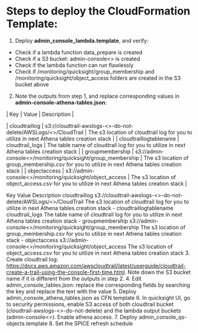 # Steps to deploy the CloudFormation Template:
1. Deploy **admin_console_lambda.template**, and verify:
- Check if a lambda function data_prepare is created
- Check if a S3 bucket: admin-console<<AWS-account-ID>> is created
- Check if the lambda function can run flawlessly
- Check if /monitoring/quicksight/group_membership and /monitoring/quicksight/object_access folders are created in the S3 bucket above

2. Note the outputs from step 1, and replace corresponding values in **admin-console-athena-tables.json**:
  
| Key | Value | Description |
  
| cloudtraillog | s3://cloudtrail-awslogs-<<aws-account-id>>-do-not-delete/AWSLogs/<<aws-account-id>>/CloudTrail | The s3 location of cloudtrail log for you to utilize in next Athena tables creation stack |
| cloudtraillogtablename | cloudtrail_logs | The table name of cloudtrail log for you to utilize in next Athena tables creation stack |
| groupmembership | s3://admin-console<<aws-account-id>>/monitoring/quicksight/group_membership | The s3 location of group_membership.csv for you to utilize in next Athena tables creation stack |
| objectaccess | s3://admin-console<<aws-account-id>>/monitoring/quicksight/object_access | The s3 location of object_access.csv for you to utilize in next Athena tables creation stack |

Key             Value                                                                               Description
cloudtraillog	s3://cloudtrail-awslogs-<<aws-account-id>>-do-not-delete/AWSLogs/<<aws-account-id>>/CloudTrail	The s3 location of cloudtrail log for you to utilize in next Athena tables creation stack	-
cloudtraillogtablename	cloudtrail_logs	The table name of cloudtrail log for you to utilize in next Athena tables creation stack	-
groupmembership	s3://admin-console<<aws-account-id>>/monitoring/quicksight/group_membership	The s3 location of group_membership.csv for you to utilize in next Athena tables creation stack	-
objectaccess	s3://admin-console<<aws-account-id>>/monitoring/quicksight/object_access	The s3 location of object_access.csv for you to utilize in next Athena tables creation stack
3. Create cloudtrail log: https://docs.aws.amazon.com/awscloudtrail/latest/userguide/cloudtrail-create-a-trail-using-the-console-first-time.html. Note down the S3 bucket name if it is different from the outputs in step 2. 
4. Edit admin_console_tables.json: replace the corresponding fields by searching the key and replace the text with the value
5. Deploy admin_console_athena_tables.json as CFN template
6. In quicksight UI, go to security permissions, enable S3 access of both cloudtrail bucket (cloudtrail-awslogs-<<aws-account-id>>-do-not-delete) and the lambda output buckets (admin-console<<aws-account-id>>). Enable athena access.
7. Deploy admin_console_qs-objects.template
8. Set the SPICE refresh schedule
